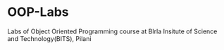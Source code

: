 # OOP-Labs
Labs of Object Oriented Programming course at BIrla Insitute of Science and Technology(BITS), Pilani
